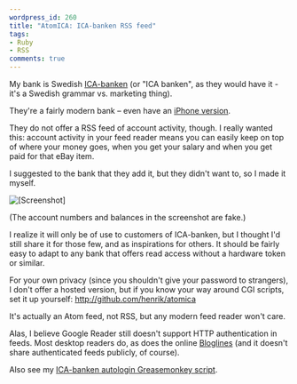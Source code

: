 ```yaml
---
wordpress_id: 260
title: "AtomICA: ICA-banken RSS feed"
tags:
- Ruby
- RSS
comments: true
---
```

My bank is Swedish <a href="http://www.icabanken.se">ICA-banken</a> (or "ICA banken", as they would have it - it's a Swedish grammar vs. marketing thing).

They're a fairly modern bank – even have an <a href="http://iphone.icabanken.se/">iPhone version</a>.

They do not offer a RSS feed of account activity, though. I really wanted this: account activity in your feed reader means you can easily keep on top of where your money goes, when you get your salary and when you get paid for that eBay item.

I suggested to the bank that they add it, but they didn't want to, so I made it myself.

<p class="center"><img src="/uploads/atomica.png" class="bordered" alt="[Screenshot]" /></p>

<!--more-->

(The account numbers and balances in the screenshot are fake.)

I realize it will only be of use to customers of ICA-banken, but I thought I'd still share it for those few, and as inspirations for others. It should be fairly easy to adapt to any bank that offers read access without a hardware token or similar.

For your own privacy (since you shouldn't give your password to strangers), I don't offer a hosted version, but if you know your way around CGI scripts, set it up yourself: <a href="http://github.com/henrik/atomica">http://github.com/henrik/atomica</a>

It's actually an Atom feed, not RSS, but any modern feed reader won't care.

Alas, I believe Google Reader still doesn't support HTTP authentication in feeds. Most desktop readers do, as does the online <a href="http://beta.bloglines.com/">Bloglines</a> (and it doesn't share authenticated feeds publicly, of course).

Also see my <a href="http://userscripts.org/scripts/show/1711">ICA-banken autologin Greasemonkey script</a>.
